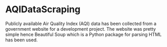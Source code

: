 # AQIDataScraping
Publicly available Air Quality Index (AQI) data has been collected from a government website for a development project. The website was pretty simple hence Beautiful Soup which is a Python package for parsing HTML has been used.
